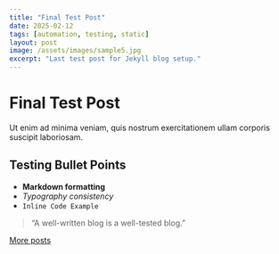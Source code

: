 ```yaml
---
title: "Final Test Post"
date: 2025-02-12
tags: [automation, testing, static]
layout: post
image: /assets/images/sample5.jpg
excerpt: "Last test post for Jekyll blog setup."
---
```


# Final Test Post

Ut enim ad minima veniam, quis nostrum exercitationem ullam corporis suscipit laboriosam.

## Testing Bullet Points

- **Markdown formatting**
- *Typography consistency*
- `Inline Code Example`

> “A well-written blog is a well-tested blog.”

[More posts](blog.html)